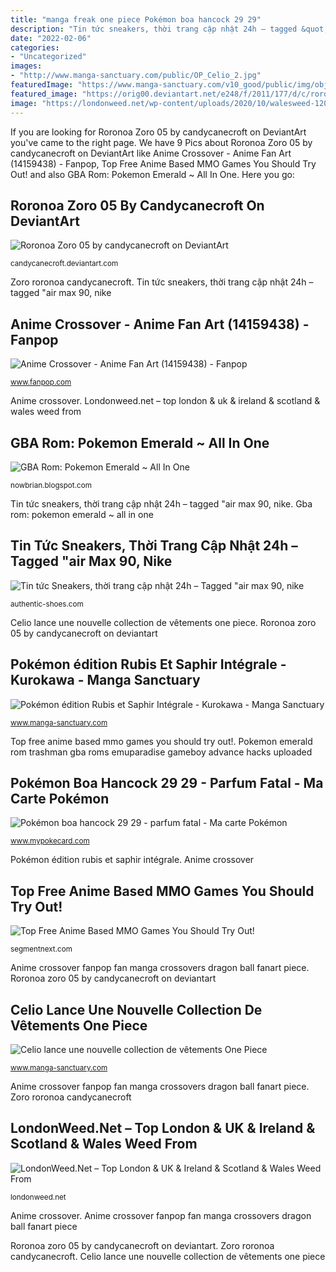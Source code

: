 ```yaml
---
title: "manga freak one piece Pokémon boa hancock 29 29"
description: "Tin tức sneakers, thời trang cập nhật 24h – tagged &quot;air max 90, nike"
date: "2022-02-06"
categories:
- "Uncategorized"
images:
- "http://www.manga-sanctuary.com/public/OP_Celio_2.jpg"
featuredImage: "https://www.manga-sanctuary.com/v10_good/public/img/objet/origin/327512.jpg"
featured_image: "https://orig00.deviantart.net/e248/f/2011/177/d/c/roronoa_zoro_05_by_candycanecroft-d3k0wge.png"
image: "https://londonweed.net/wp-content/uploads/2020/10/walesweed-1200x675.jpg"
---
```


If you are looking for Roronoa Zoro 05 by candycanecroft on DeviantArt you've came to the right page. We have 9 Pics about Roronoa Zoro 05 by candycanecroft on DeviantArt like Anime Crossover - Anime Fan Art (14159438) - Fanpop, Top Free Anime Based MMO Games You Should Try Out! and also GBA Rom: Pokemon Emerald ~ All In One. Here you go:

## Roronoa Zoro 05 By Candycanecroft On DeviantArt

![Roronoa Zoro 05 by candycanecroft on DeviantArt](https://orig00.deviantart.net/e248/f/2011/177/d/c/roronoa_zoro_05_by_candycanecroft-d3k0wge.png "Pokémon édition rubis et saphir intégrale")

<small>candycanecroft.deviantart.com</small>

Zoro roronoa candycanecroft. Tin tức sneakers, thời trang cập nhật 24h – tagged &quot;air max 90, nike

## Anime Crossover - Anime Fan Art (14159438) - Fanpop

![Anime Crossover - Anime Fan Art (14159438) - Fanpop](http://images2.fanpop.com/image/photos/14100000/Anime-Crossover-anime-14159438-800-592.jpg "Pokemon emerald rom trashman gba roms emuparadise gameboy advance hacks uploaded")

<small>www.fanpop.com</small>

Anime crossover. Londonweed.net – top london &amp; uk &amp; ireland &amp; scotland &amp; wales weed from

## GBA Rom: Pokemon Emerald ~ All In One

![GBA Rom: Pokemon Emerald ~ All In One](http://199.101.98.242/media/shots/45224-Pokemon_Emerald_(U)(TrashMan)-23.png "Anime crossover")

<small>nowbrian.blogspot.com</small>

Tin tức sneakers, thời trang cập nhật 24h – tagged &quot;air max 90, nike. Gba rom: pokemon emerald ~ all in one

## Tin Tức Sneakers, Thời Trang Cập Nhật 24h – Tagged &quot;air Max 90, Nike

![Tin tức Sneakers, thời trang cập nhật 24h – Tagged &quot;air max 90, nike](https://file.hstatic.net/1000282067/article/thiet_ke_khong_ten__1__00c4d7df29bf4cbf891e59340c0006fd_large.png "Tin tức sneakers, thời trang cập nhật 24h – tagged &quot;air max 90, nike")

<small>authentic-shoes.com</small>

Celio lance une nouvelle collection de vêtements one piece. Roronoa zoro 05 by candycanecroft on deviantart

## Pokémon édition Rubis Et Saphir Intégrale - Kurokawa - Manga Sanctuary

![Pokémon édition Rubis et Saphir Intégrale - Kurokawa - Manga Sanctuary](https://www.manga-sanctuary.com/v10_good/public/img/objet/origin/327512.jpg "Tin tức sneakers, thời trang cập nhật 24h – tagged &quot;air max 90, nike")

<small>www.manga-sanctuary.com</small>

Top free anime based mmo games you should try out!. Pokemon emerald rom trashman gba roms emuparadise gameboy advance hacks uploaded

## Pokémon Boa Hancock 29 29 - Parfum Fatal - Ma Carte Pokémon

![Pokémon boa hancock 29 29 - parfum fatal - Ma carte Pokémon](https://www.mypokecard.com/my/galery/1oiCA0Ie4fc7.jpg "Anime crossover fanpop fan manga crossovers dragon ball fanart piece")

<small>www.mypokecard.com</small>

Pokémon édition rubis et saphir intégrale. Anime crossover

## Top Free Anime Based MMO Games You Should Try Out!

![Top Free Anime Based MMO Games You Should Try Out!](https://cdn.segmentnext.com/wp-content/uploads/2009/11/Anime.jpg "Top free anime based mmo games you should try out!")

<small>segmentnext.com</small>

Anime crossover fanpop fan manga crossovers dragon ball fanart piece. Roronoa zoro 05 by candycanecroft on deviantart

## Celio Lance Une Nouvelle Collection De Vêtements One Piece

![Celio lance une nouvelle collection de vêtements One Piece](http://www.manga-sanctuary.com/public/OP_Celio_2.jpg "Top free anime based mmo games you should try out!")

<small>www.manga-sanctuary.com</small>

Anime crossover fanpop fan manga crossovers dragon ball fanart piece. Zoro roronoa candycanecroft

## LondonWeed.Net – Top London &amp; UK &amp; Ireland &amp; Scotland &amp; Wales Weed From

![LondonWeed.Net – Top London &amp; UK &amp; Ireland &amp; Scotland &amp; Wales Weed From](https://londonweed.net/wp-content/uploads/2020/10/walesweed-1200x675.jpg "Tin tức sneakers, thời trang cập nhật 24h – tagged &quot;air max 90, nike")

<small>londonweed.net</small>

Anime crossover. Anime crossover fanpop fan manga crossovers dragon ball fanart piece

Roronoa zoro 05 by candycanecroft on deviantart. Zoro roronoa candycanecroft. Celio lance une nouvelle collection de vêtements one piece
